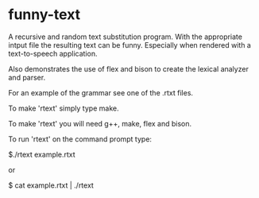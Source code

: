 # funny-text

A recursive and random text substitution program. With the appropriate intput file the resulting text can be funny. Especially when rendered with a text-to-speech application.

Also demonstrates the use of flex and bison to create the lexical analyzer and parser.

For an example of the grammar see one of the .rtxt files.

To make 'rtext' simply type make.

To make 'rtext' you will need g++, make, flex and bison.

To run 'rtext' on the command prompt type:

$./rtext example.rtxt

or

$ cat example.rtxt | ./rtext
